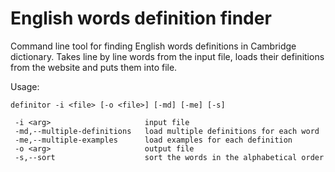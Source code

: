 <h1>English words definition finder</h1>
Command line tool for finding English words definitions in Cambridge dictionary. 
Takes line by line words from the input file, loads their definitions from the website and puts 
them into file.

Usage:
```
definitor -i <file> [-o <file>] [-md] [-me] [-s]

 -i <arg>                     input file
 -md,--multiple-definitions   load multiple definitions for each word
 -me,--multiple-examples      load examples for each definition
 -o <arg>                     output file
 -s,--sort                    sort the words in the alphabetical order

```